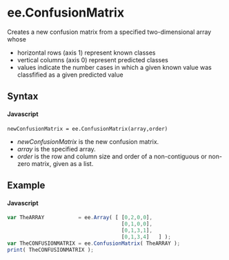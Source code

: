 # ee.ConfusionMatrix
Creates a new confusion matrix from a specified two-dimensional array whose
- horizontal rows (axis 1) represent known classes
- vertical columns (axis 0) represent predicted classes
- values indicate the number cases in which a given known value was classfified as a given predicted value
        
## Syntax

#### Javascript

```
newConfusionMatrix = ee.ConfusionMatrix(array,order)
```
- *newConfusionMatrix* is the new confusion matrix.
- *array* is the specified array.
- *order* is the row and column size and order of a non-contiguous or non-zero matrix, given as a list.

## Example

#### Javascript
```javascript
var TheARRAY           = ee.Array( [ [0,2,0,0],  
                                     [0,1,0,0],  
                                     [0,1,3,1], 
                                     [0,1,3,4]   ] ); 
var TheCONFUSIONMATRIX = ee.ConfusionMatrix( TheARRAY ); 
print( TheCONFUSIONMATRIX ); 
```
